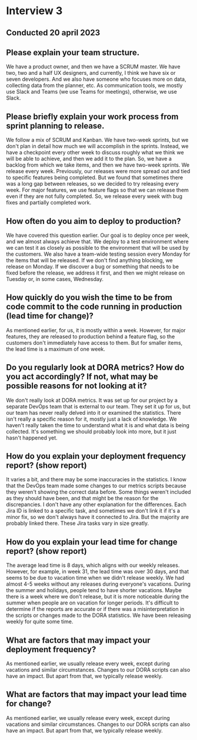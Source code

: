 # Interview 3
## Conducted 20 april 2023

## Please explain your team structure.
We have a product owner, and then we have a SCRUM master. We have two, two and a half UX designers, and currently, I think we have six or seven developers. And we also have someone who focuses more on data, collecting data from the planner, etc.
As communication tools, we mostly use Slack and Teams (we use Teams for meetings), otherwise, we use Slack.

## Please briefly explain your work process from sprint planning to release.
We follow a mix of SCRUM and Kanban. We have two-week sprints, but we don't plan in detail how much we will accomplish in the sprints. Instead, we have a checkpoint every other week to discuss roughly what we think we will be able to achieve, and then we add it to the plan. So, we have a backlog from which we take items, and then we have two-week sprints. We release every week.
Previously, our releases were more spread out and tied to specific features being completed. But we found that sometimes there was a long gap between releases, so we decided to try releasing every week.
For major features, we use feature flags so that we can release them even if they are not fully completed. So, we release every week with bug fixes and partially completed work.

## How often do you aim to deploy to production?
We have covered this question earlier. Our goal is to deploy once per week, and we almost always achieve that. We deploy to a test environment where we can test it as closely as possible to the environment that will be used by the customers.
We also have a team-wide testing session every Monday for the items that will be released. If we don't find anything blocking, we release on Monday. If we discover a bug or something that needs to be fixed before the release, we address it first, and then we might release on Tuesday or, in some cases, Wednesday.

## How quickly do you wish the time to be from code commit to the code running in production (lead time for change)?
As mentioned earlier, for us, it is mostly within a week. However, for major features, they are released to production behind a feature flag, so the customers don't immediately have access to them. But for smaller items, the lead time is a maximum of one week.

## Do you regularly look at DORA metrics? How do you act accordingly? If not, what may be possible reasons for not looking at it?
We don't really look at DORA metrics. It was set up for our project by a separate DevOps team that is external to our team. They set it up for us, but our team has never really delved into it or examined the statistics. There isn't really a specific reason for it, mostly just a lack of knowledge. We haven't really taken the time to understand what it is and what data is being collected. It's something we should probably look into more, but it just hasn't happened yet.

## How do you explain your deployment frequency report? (show report)
It varies a bit, and there may be some inaccuracies in the statistics. I know that the DevOps team made some changes to our metrics scripts because they weren't showing the correct data before. Some things weren't included as they should have been, and that might be the reason for the discrepancies.
I don't have any other explanation for the differences.
Each Jira ID is linked to a specific task, and sometimes we don't link it if it's a minor fix, so we don't always have it connected to Jira. But the majority are probably linked there. These Jira tasks vary in size greatly.

## How do you explain your lead time for change report? (show report)
The average lead time is 8 days, which aligns with our weekly releases. However, for example, in week 31, the lead time was over 30 days, and that seems to be due to vacation time when we didn't release weekly. We had almost 4-5 weeks without any releases during everyone's vacations. During the summer and holidays, people tend to have shorter vacations. Maybe there is a week where we don't release, but it is more noticeable during the summer when people are on vacation for longer periods.
It's difficult to determine if the reports are accurate or if there was a misinterpretation in the scripts or changes made to the DORA statistics. We have been releasing weekly for quite some time.

## What are factors that may impact your deployment frequency?
As mentioned earlier, we usually release every week, except during vacations and similar circumstances. Changes to our DORA scripts can also have an impact. But apart from that, we typically release weekly.

## What are factors that may impact your lead time for change?
As mentioned earlier, we usually release every week, except during vacations and similar circumstances. Changes to our DORA scripts can also have an impact. But apart from that, we typically release weekly.